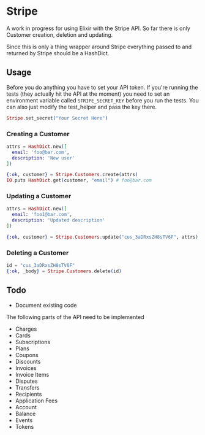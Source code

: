 # Stripe
A work in progress for using Elixir with the Stripe API. So far there is only
Customer creation, deletion and updating.

Since this is only a thing wrapper around Stripe everything passed to and returned by
Stripe should be a HashDict.

## Usage
Before you do anything you have to set your API token. If you're running the tests
(they actually hit the API at the moment) you need to set an environment variable called
`STRIPE_SECRET_KEY` before you run the tests. You can also just modify the test_helper and
pass the key there.

```elixir
Stripe.set_secret("Your Secret Here")
```

### Creating a Customer

```elixir
attrs = HashDict.new([
  email: 'foo@bar.com',
  description: 'New user'
])

{:ok, customer} = Stripe.Customers.create(attrs)
IO.puts HashDict.get(customer, "email") # foo@bar.com
```

### Updating a Customer

```elixir
attrs = HashDict.new([
  email: 'foo1@bar.com',
  description: 'Updated description'
])

{:ok, customer} = Stripe.Customers.update("cus_3aDRxsZH8sTV6F", attrs)
```

### Deleting a Customer

```elixir
id = "cus_3aDRxsZH8sTV6F"
{:ok, _body} = Stripe.Customers.delete(id)
```

## Todo

* Document existing code

The following parts of the API need to be implemented

* Charges
* Cards
* Subscriptions
* Plans
* Coupons
* Discounts
* Invoices
* Invoice Items
* Disputes
* Transfers
* Recipients
* Application Fees
* Account
* Balance
* Events
* Tokens
